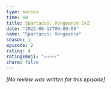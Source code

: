 ```yaml
---
type: series
time: 60
title: Spartacus: Vengeance 1x2
date: "2022-08-12T00:00:00"
name: "Spartacus: Vengeance"
season: 1
episode: 2
rating: 4
ratingEmoji: "⭐️⭐️⭐️⭐️"
share: false
---
```


*[No review was written for this episode]*